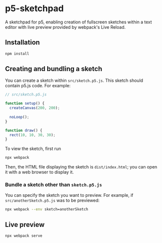 # p5-sketchpad

A sketchpad for p5, enabling creation of fullscreen sketches within a text editor with live preview provided by webpack's Live Reload.

## Installation 

```sh
npm install
```

## Creating and bundling a sketch

You can create a sketch within `src/sketch.p5.js`. This sketch should contain p5.js code. For example:

``` js
// src/sketch.p5.js

function setup() {
  createCanvas(200, 200);
  
  noLoop();
}

function draw() {
  rect(10, 10, 30, 30);
}
```

To view the sketch, first run

``` sh
npx webpack
```

Then, the HTML file displaying the sketch is `dist/index.html`; you can open it with a web browser to display it.

### Bundle a sketch other than `sketch.p5.js`

You can specify the sketch you want to preview. For example, if `src/anotherSketch.p5.js` was to be previewed:

``` sh
npx webpack --env sketch=anotherSketch
```

## Live preview

```sh
npx webpack serve
```
